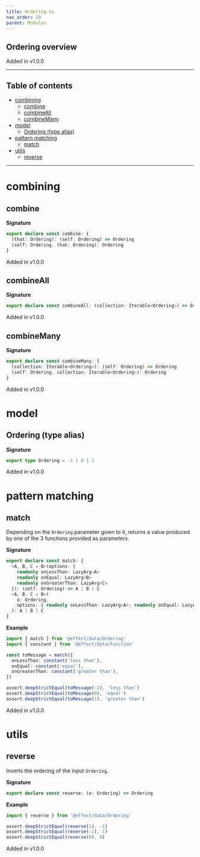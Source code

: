 ```yaml
---
title: Ordering.ts
nav_order: 29
parent: Modules
---
```


## Ordering overview

Added in v1.0.0

---

<h2 class="text-delta">Table of contents</h2>

- [combining](#combining)
  - [combine](#combine)
  - [combineAll](#combineall)
  - [combineMany](#combinemany)
- [model](#model)
  - [Ordering (type alias)](#ordering-type-alias)
- [pattern matching](#pattern-matching)
  - [match](#match)
- [utils](#utils)
  - [reverse](#reverse)

---

# combining

## combine

**Signature**

```ts
export declare const combine: {
  (that: Ordering): (self: Ordering) => Ordering
  (self: Ordering, that: Ordering): Ordering
}
```

Added in v1.0.0

## combineAll

**Signature**

```ts
export declare const combineAll: (collection: Iterable<Ordering>) => Ordering
```

Added in v1.0.0

## combineMany

**Signature**

```ts
export declare const combineMany: {
  (collection: Iterable<Ordering>): (self: Ordering) => Ordering
  (self: Ordering, collection: Iterable<Ordering>): Ordering
}
```

Added in v1.0.0

# model

## Ordering (type alias)

**Signature**

```ts
export type Ordering = -1 | 0 | 1
```

Added in v1.0.0

# pattern matching

## match

Depending on the `Ordering` parameter given to it, returns a value produced by one of the 3 functions provided as parameters.

**Signature**

```ts
export declare const match: {
  <A, B, C = B>(options: {
    readonly onLessThan: LazyArg<A>
    readonly onEqual: LazyArg<B>
    readonly onGreaterThan: LazyArg<C>
  }): (self: Ordering) => A | B | C
  <A, B, C = B>(
    o: Ordering,
    options: { readonly onLessThan: LazyArg<A>; readonly onEqual: LazyArg<B>; readonly onGreaterThan: LazyArg<C> }
  ): A | B | C
}
```

**Example**

```ts
import { match } from '@effect/data/Ordering'
import { constant } from '@effect/data/Function'

const toMessage = match({
  onLessThan: constant('less than'),
  onEqual: constant('equal'),
  onGreaterThan: constant('greater than'),
})

assert.deepStrictEqual(toMessage(-1), 'less than')
assert.deepStrictEqual(toMessage(0), 'equal')
assert.deepStrictEqual(toMessage(1), 'greater than')
```

Added in v1.0.0

# utils

## reverse

Inverts the ordering of the input `Ordering`.

**Signature**

```ts
export declare const reverse: (o: Ordering) => Ordering
```

**Example**

```ts
import { reverse } from '@effect/data/Ordering'

assert.deepStrictEqual(reverse(1), -1)
assert.deepStrictEqual(reverse(-1), 1)
assert.deepStrictEqual(reverse(0), 0)
```

Added in v1.0.0

